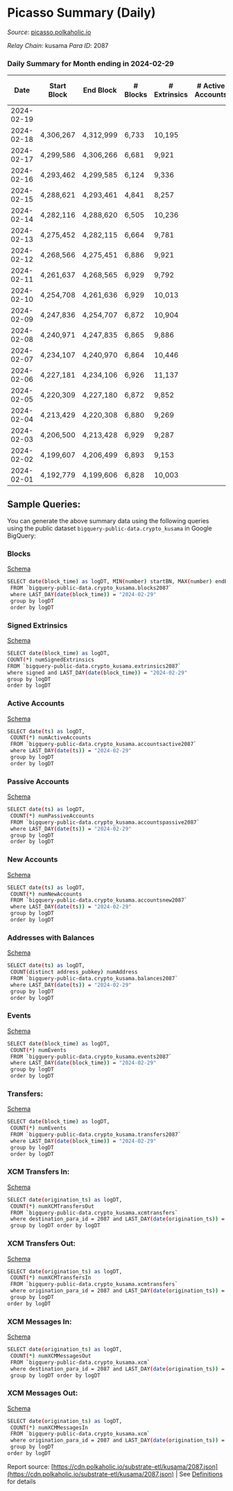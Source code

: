 # Picasso Summary (Daily)

_Source_: [picasso.polkaholic.io](https://picasso.polkaholic.io)

*Relay Chain*: kusama
*Para ID*: 2087



### Daily Summary for Month ending in 2024-02-29


| Date    | Start Block | End Block | # Blocks | # Extrinsics | # Active Accounts | # Passive Accounts | # New Accounts | # Addresses | # Events  | # Transfers ($USD) | # XCM Transfers In ($USD) | # XCM Transfers Out ($USD) | # XCM In | # XCM Out | Issues |
|---------|-------------|-----------|----------|--------------|-------------------|--------------------|----------------|-------------|-----------|--------------------|---------------------------|----------------------------|----------|-----------|--------|
| 2024-02-19 |  |  |  |  |  |  |  |  |  |   |   |   |  |  |  |
| 2024-02-18 | 4,306,267 | 4,312,999 | 6,733 | 10,195 |  |  |  | 7,089 | 96,405 | 13,419  |   |   |  |  |  |
| 2024-02-17 | 4,299,586 | 4,306,266 | 6,681 | 9,921 |  |  |  | 7,083 | 94,268 | 13,277  |   |   |  |  |  |
| 2024-02-16 | 4,293,462 | 4,299,585 | 6,124 | 9,336 |  |  |  | 7,080 | 89,008 | 12,652  |   |   |  |  |  |
| 2024-02-15 | 4,288,621 | 4,293,461 | 4,841 | 8,257 |  |  |  | 7,080 | 79,206 | 11,514  |   |   |  |  |  |
| 2024-02-14 | 4,282,116 | 4,288,620 | 6,505 | 10,236 |  |  |  | 7,075 | 99,633 | 15,211  |   |   |  |  |  |
| 2024-02-13 | 4,275,452 | 4,282,115 | 6,664 | 9,781 |  |  |  | 7,063 | 93,756 | 13,814  |   |   |  |  |  |
| 2024-02-12 | 4,268,566 | 4,275,451 | 6,886 | 9,921 |  |  |  | 7,056 | 96,254 | 14,410  |   |   |  |  |  |
| 2024-02-11 | 4,261,637 | 4,268,565 | 6,929 | 9,792 |  |  |  | 7,046 | 94,619 | 13,548  |   |   |  |  |  |
| 2024-02-10 | 4,254,708 | 4,261,636 | 6,929 | 10,013 |  |  |  | 7,042 | 95,096 | 13,156  |   |   |  |  |  |
| 2024-02-09 | 4,247,836 | 4,254,707 | 6,872 | 10,904 |  |  |  | 7,038 | 102,835 | 13,947  |   |   |  |  |  |
| 2024-02-08 | 4,240,971 | 4,247,835 | 6,865 | 9,886 |  |  |  | 7,032 | 96,351 | 14,264  |   |   |  |  |  |
| 2024-02-07 | 4,234,107 | 4,240,970 | 6,864 | 10,446 |  |  |  | 7,022 | 100,400 | 14,141  |   |   |  |  |  |
| 2024-02-06 | 4,227,181 | 4,234,106 | 6,926 | 11,137 |  |  |  | 7,001 | 107,896 | 15,577  |   |   |  |  |  |
| 2024-02-05 | 4,220,309 | 4,227,180 | 6,872 | 9,852 |  |  |  | 6,996 | 95,747 | 14,266  | 4 ($683.57) | 14  |  |  |  |
| 2024-02-04 | 4,213,429 | 4,220,308 | 6,880 | 9,269 |  |  |  | 6,988 | 91,070 | 13,737  | 5 ($3,552.86) | 9  |  |  |  |
| 2024-02-03 | 4,206,500 | 4,213,428 | 6,929 | 9,287 |  |  |  | 6,980 | 90,871 | 13,739  | 6 ($1,153.32) | 15 ($4,471.09) |  |  |  |
| 2024-02-02 | 4,199,607 | 4,206,499 | 6,893 | 9,153 |  |  |  | 6,970 | 89,593 | 13,533  | 9 ($3,262.51) | 12 ($4,073.48) | 1 | 2 |  |
| 2024-02-01 | 4,192,779 | 4,199,606 | 6,828 | 10,003 |  |  |  | 6,954 | 97,677 | 14,835  | 21 ($15,585.44) | 10 ($1,431.39) | 15 | 8 |  |

## Sample Queries:
You can generate the above summary data using the following queries using the public dataset `bigquery-public-data.crypto_kusama` in Google BigQuery:


### Blocks 

[Schema](https://github.com/colorfulnotion/substrate-etl/blob/main/schema/blocks.json)

```bash
SELECT date(block_time) as logDT, MIN(number) startBN, MAX(number) endBN, COUNT(*) numBlocks 
 FROM `bigquery-public-data.crypto_kusama.blocks2087`  
 where LAST_DAY(date(block_time)) = "2024-02-29" 
 group by logDT 
 order by logDT
```

### Signed Extrinsics 

[Schema](https://github.com/colorfulnotion/substrate-etl/blob/main/schema/extrinsics.json)

```bash
SELECT date(block_time) as logDT, 
COUNT(*) numSignedExtrinsics 
FROM `bigquery-public-data.crypto_kusama.extrinsics2087`  
where signed and LAST_DAY(date(block_time)) = "2024-02-29" 
group by logDT 
order by logDT
```

### Active Accounts 

[Schema](https://github.com/colorfulnotion/substrate-etl/blob/main/schema/accountsactive.json)

```bash
SELECT date(ts) as logDT, 
 COUNT(*) numActiveAccounts 
 FROM `bigquery-public-data.crypto_kusama.accountsactive2087` 
 where LAST_DAY(date(ts)) = "2024-02-29" 
 group by logDT 
 order by logDT
```

### Passive Accounts 

[Schema](https://github.com/colorfulnotion/substrate-etl/blob/main/schema/accountspassive.json)

```bash
SELECT date(ts) as logDT, 
 COUNT(*) numPassiveAccounts 
 FROM `bigquery-public-data.crypto_kusama.accountspassive2087` 
 where LAST_DAY(date(ts)) = "2024-02-29" 
 group by logDT 
 order by logDT
```

### New Accounts 

[Schema](https://github.com/colorfulnotion/substrate-etl/blob/main/schema/accountsnew.json)

```bash
SELECT date(ts) as logDT, 
 COUNT(*) numNewAccounts 
 FROM `bigquery-public-data.crypto_kusama.accountsnew2087` 
 where LAST_DAY(date(ts)) = "2024-02-29" 
 group by logDT
 order by logDT
```

### Addresses with Balances 

[Schema](https://github.com/colorfulnotion/substrate-etl/blob/main/schema/balances.json)

```bash
SELECT date(ts) as logDT,
 COUNT(distinct address_pubkey) numAddress 
 FROM `bigquery-public-data.crypto_kusama.balances2087` 
 where LAST_DAY(date(ts)) = "2024-02-29" 
 group by logDT 
 order by logDT
```

### Events 

[Schema](https://github.com/colorfulnotion/substrate-etl/blob/main/schema/events.json)

```bash
SELECT date(block_time) as logDT, 
 COUNT(*) numEvents 
 FROM `bigquery-public-data.crypto_kusama.events2087` 
 where LAST_DAY(date(block_time)) = "2024-02-29" 
 group by logDT 
 order by logDT
```

### Transfers:

[Schema](https://github.com/colorfulnotion/substrate-etl/blob/main/schema/transfers.json)

```bash
SELECT date(block_time) as logDT, 
 COUNT(*) numEvents 
 FROM `bigquery-public-data.crypto_kusama.transfers2087` 
 where LAST_DAY(date(block_time)) = "2024-02-29" 
 group by logDT 
 order by logDT
```

### XCM Transfers In: 

[Schema](https://github.com/colorfulnotion/substrate-etl/blob/main/schema/xcmtransfers.json)

```bash
SELECT date(origination_ts) as logDT, 
 COUNT(*) numXCMTransfersOut 
 FROM `bigquery-public-data.crypto_kusama.xcmtransfers` 
 where destination_para_id = 2087 and LAST_DAY(date(origination_ts)) = "2024-02-29" 
 group by logDT order by logDT
```

### XCM Transfers Out: 

[Schema](https://github.com/colorfulnotion/substrate-etl/blob/main/schema/xcmtransfers.json)

```bash
SELECT date(origination_ts) as logDT, 
 COUNT(*) numXCMTransfersIn 
 FROM `bigquery-public-data.crypto_kusama.xcmtransfers` 
 where origination_para_id = 2087 and LAST_DAY(date(origination_ts)) = "2024-02-29" 
 group by logDT 
order by logDT
```

### XCM Messages In: 

[Schema](https://github.com/colorfulnotion/substrate-etl/blob/main/schema/xcm.json)

```bash
SELECT date(origination_ts) as logDT, 
 COUNT(*) numXCMMessagesOut 
 FROM `bigquery-public-data.crypto_kusama.xcm` 
 where destination_para_id = 2087 and LAST_DAY(date(origination_ts)) = "2024-02-29" 
 group by logDT order by logDT
```

### XCM Messages Out: 

[Schema](https://github.com/colorfulnotion/substrate-etl/blob/main/schema/xcm.json)

```bash
SELECT date(origination_ts) as logDT, 
 COUNT(*) numXCMMessagesIn 
 FROM `bigquery-public-data.crypto_kusama.xcm` 
 where origination_para_id = 2087 and LAST_DAY(date(origination_ts)) = "2024-02-29" 
 group by logDT 
order by logDT
```


Report source: [https://cdn.polkaholic.io/substrate-etl/kusama/2087.json](https://cdn.polkaholic.io/substrate-etl/kusama/2087.json) | See [Definitions](/DEFINITIONS.md) for details

